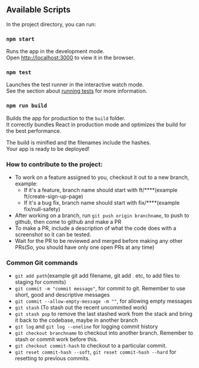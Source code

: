 ## Available Scripts

In the project directory, you can run:

### `npm start`

Runs the app in the development mode.<br />
Open [http://localhost:3000](http://localhost:3000) to view it in the browser.

### `npm test`

Launches the test runner in the interactive watch mode.<br />
See the section about [running tests](https://facebook.github.io/create-react-app/docs/running-tests) for more information.

### `npm run build`

Builds the app for production to the `build` folder.<br />
It correctly bundles React in production mode and optimizes the build for the best performance.

The build is minified and the filenames include the hashes.<br />
Your app is ready to be deployed!

### How to contribute to the project:

- To work on a feature assigned to you, checkout it out to a new branch, example:
  - If it's a feature, branch name should start with ft/\*\*\*\*(example ft/create-sign-up-page)
  - If it's a bug fix, branch name should start with fix/\*\*\*\*(example fix/null-safety)
- After working on a branch, run `git push origin branchname`, to push to github, then come to github and make a PR
- To make a PR, include a description of what the code does with a screenshot so it can be tested.
- Wait for the PR to be reviewed and merged before making any other PRs(So, you should have only one open PRs at any time)

### Common Git commands

- `git add path`(example git add filename, git add . etc, to add files to staging for commits)
- `git commit -m "commit message"`, for commit to git. Remember to use short, good and descriptive messages
- `git commit --allow-empty-message -m ""`, for allowing empty messages
- `git stash` (To stash out the recent uncommited work)
- `git stash pop` to remove the last stashed work from the stack and bring it back to the codebase, maybe in another branch
- `git log` and `git log --oneline` for logging commit history
- `git checkout branchname` to checkout into another branch. Remember to stash or commit work before this.
- `git checkout commit-hash` to checkout to a particular commit.
- `git reset commit-hash --soft`, `git reset commit-hash --hard` for resetting to previous commits.

